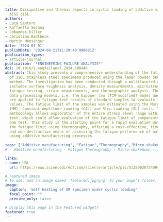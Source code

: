 ```yaml
---
title: Dissipative and thermal aspects in cyclic loading of additive manufactured
  AISI 316L
authors:
- Luca Santoro
- Raffaella Sesana
- Johannes Diller
- Christina Radlbeck
- Martin Mensinger
date: '2024-01-01'
publishDate: '2024-08-21T11:20:40.998081Z'
publication_types:
- article-journal
publication: '*ENGINEERING FAILURE ANALYSIS*'
doi: 10.1016/j.engfailanal.2024.108446
abstract: This study presents a comprehensive understanding of the fatigue behavior
  of 316L stainless steel specimens produced using the laser powder bed fusion (PBF-LB/M)
  method. The investigation has been conducted through a multifaceted approach that
  includes surface roughness analysis, density measurements, microstructural examination,
  fatigue testing, strain measurements, and thermographic analysis. Thermographic
  data processing models, i.e. the bipower law (TCM-modified) model and the TCM method,
  are applied to fatigue test results of standard samples to evaluate fatigue limit
  values. The fatigue limit of the samples was estimated using the Murakami Method
  (MM), Constant Amplitude Loading (CAL) and Step Loading (SL) tests. The proposed
  methodology allows exploration of the entire stress level range within a single
  test, which could allow evaluation of the fatigue limit of components within only
  one test. This study is the starting point for a rapid evaluation method for estimating
  the fatigue limit using thermography, offering a cost-effective, time-efficient,
  and non-destructive means of assessing the fatigue performance of materials produced
  using additive manufacturing processes.
  
tags: ["Additive manufacturing", "Fatigue","Thermography","Micro-shakedown","Intrinsic dissipation"]
# - Additive manufacturing · Fatigue Thermography · Micro-shakedown · Intrinsic dissipation

links:
- name: URL
  url: https://www.sciencedirect.com/science/article/pii/S1350630724004928?via=ihub

# Featured image
# To use, add an image named `featured.jpg/png` to your page's folder. 
image:
  caption: 'Self Heating of AM specimen under cyclic loading'
  focal_point: ""
  preview_only: false

# Display this page in the Featured widget?
featured: true 
---
```

